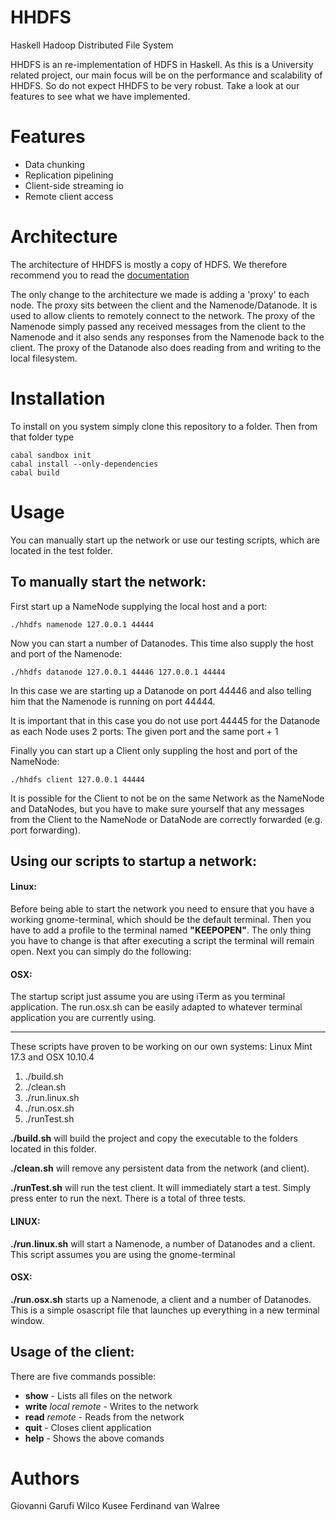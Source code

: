 # HHDFS

Haskell Hadoop Distributed File System

HHDFS is an re-implementation of HDFS in Haskell.
As this is a University related project, our main focus will be on the performance and scalability
of HHDFS. So do not expect HHDFS to be very robust. Take a look at our features to see what we have
implemented.


# Features

- Data chunking
- Replication pipelining
- Client-side streaming io
- Remote client access

# Architecture

The architecture of HHDFS is mostly a copy of HDFS. We therefore recommend you to read the [documentation](https://hadoop.apache.org/docs/r1.2.1/hdfs_design.html)

The only change to the architecture we made is adding a 'proxy' to each node. The proxy sits between the
client and the Namenode/Datanode. It is used to allow clients to remotely connect to the network. The proxy
of the Namenode simply passed any received messages from the client to the Namenode and it also sends any
responses from the Namenode back to the client. The proxy of the Datanode also does reading from and writing
to the local filesystem.

# Installation

To install on you system simply clone this repository to a folder. Then from that folder type

    cabal sandbox init
    cabal install --only-dependencies
    cabal build

# Usage

You can manually start up the network or use our testing scripts, which are
located in the test folder.

## To manually start the network:

First start up a NameNode supplying the local host and a port:

    ./hhdfs namenode 127.0.0.1 44444

Now you can start a number of Datanodes. This time also supply
the host and port of the Namenode:

    ./hhdfs datanode 127.0.0.1 44446 127.0.0.1 44444

In this case we are starting up a Datanode on port 44446 and also telling him that the Namenode is running on port 44444.

It is important that in this case you do not use port 44445 for the Datanode as each Node uses
2 ports: The given port and the same port + 1

Finally you can start up a Client only suppling the host and port of the NameNode:

    ./hhdfs client 127.0.0.1 44444

It is possible for the Client to not be on the same Network as the NameNode and DataNodes,
but you have to make sure yourself that any messages from the Client to the NameNode or
DataNode are correctly forwarded (e.g. port forwarding).

## Using our scripts to startup a network:


#### Linux:
Before being able to start the network you need to ensure that you have a working gnome-terminal, which
should be the default terminal. Then you have to add a profile to the terminal named **"KEEPOPEN"**. The only thing
you have to change is that after executing a script the terminal will remain open. Next you can simply do the following:

#### OSX:
The startup script just assume you are using iTerm as you terminal application. The run.osx.sh can be easily adapted to whatever terminal application you are currently using.

----
These scripts have proven to be working on our own systems: Linux Mint 17.3 and OSX 10.10.4

1. ./build.sh
2. ./clean.sh
3. ./run.linux.sh
4. ./run.osx.sh
5. ./runTest.sh

**./build.sh** will build the project and copy the executable to the folders located in this folder.

**./clean.sh** will remove any persistent data from the network (and client).

**./runTest.sh** will run the test client. It will immediately start a test. Simply press enter to run the next. There is a total of three tests.

#### LINUX:
**./run.linux.sh** will start a Namenode, a number of Datanodes and a client. This script
assumes you are using the gnome-terminal

#### OSX:
**./run.osx.sh** starts up a Namenode, a client and a number of Datanodes. This is a simple
osascript file that launches up everything in a new terminal window.

## Usage of the client:
There are five commands possible:

* **show** - Lists all files on the network
* **write** *local* *remote* - Writes to the network
* **read** *remote* - Reads from the network
* **quit** - Closes client application
* **help** - Shows the above comands

# Authors

Giovanni Garufi
Wilco Kusee
Ferdinand van Walree
